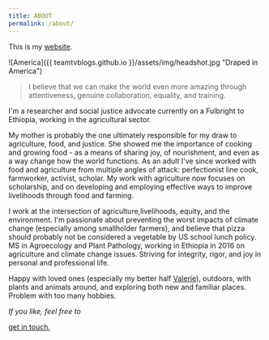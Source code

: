 ```yaml
---
title: ABOUT
permalink: /about/
---
```


<p class="lead">This is my <a href="{{ site.baseurl }}/hello-world/">website</a>. </p>
![America]({{ teamtvblogs.github.io }}/assets/img/headshot.jpg "Draped in America")

> I believe that we can make the world even more amazing through attentiveness, genuine collaboration, equality, and training. 

I'm a researcher and social justice advocate currently on a Fulbright to Ethiopia, working in the agricultural sector.

My mother is probably the one ultimately responsible for my draw to agriculture, food, and justice. She showed me the importance of cooking and growing food - as a means of sharing joy, of nourishment, and even as a way change how the world functions. As an adult I've since worked with food and agriculture from multiple angles of attack: perfectionist line cook, farmworker, activist, scholar. My work with agriculture now focuses on scholarship, and on developing and employing effective ways to improve livelihoods through food and farming.

I work at the intersection of agriculture,livelihoods, equity, and the environment. I'm passionate about preventing the worst impacts of climate change (especially among smallholder farmers), and believe that pizza should probably not be considered a vegetable by US school lunch policy.  MS in Agroecology and Plant Pathology, working in Ethiopia in 2016 on agriculture and climate change issues. Striving for integrity, rigor, and joy in personal and professional life.

Happy with loved ones (especially my better half <a href="htttp://mighti.co">Valerie</a>), outdoors, with plants and animals around, and exploring both new and familiar places. Problem with too many hobbies. 

<p class="lead2"><i>If you like, feel free to </i></p> <post-header><a href="{{ site.baseurl }}/contact/">get in touch.</a></post-header>